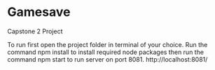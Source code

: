 # Gamesave
Capstone 2 Project

To run first open the project folder in terminal of your choice. Run the command npm install to install required node packages then run the command npm start to run server on port 8081. http://localhost:8081/
